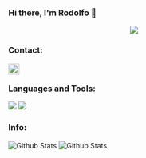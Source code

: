 ### Hi there, I'm Rodolfo 👋

<span style="display:block;text-align:center">
  <img src="https://camo.githubusercontent.com/e220312fa9d2fc06c614f678b1e628bd867d9f5780bcac14afc2dbe0494f9132/68747470733a2f2f6d69726f2e6d656469756d2e636f6d2f6d61782f3837352f312a557263323873626e4f52474f57356f796f68513036672e676966" />
</span>


### Contact:
[<img align="left" alt="codeSTACKr | LinkedIn" width="22px" src="https://img.icons8.com/external-justicon-lineal-color-justicon/64/000000/external-linkedin-social-media-justicon-lineal-color-justicon.png" />][linkedin]

</br>

### Languages and Tools:

<img src="https://img.icons8.com/color/48/000000/typescript.png"/>
<img src="https://img.icons8.com/color/48/000000/angularjs.png"/>

</br>

### Info:
<img align="center" alt="Github Stats" src="https://github-readme-stats.vercel.app/api?username=RondonLeonR&show_icons=true&theme=tokyonight" />
<img align="center" alt="Github Stats" src="https://github-readme-stats.vercel.app/api/top-langs/?username=RondonLeonR&layout=compact&theme=tokyonight" />


[linkedin]: https://www.linkedin.com/in/rodolfo-rondon-leon-9665251a1/
